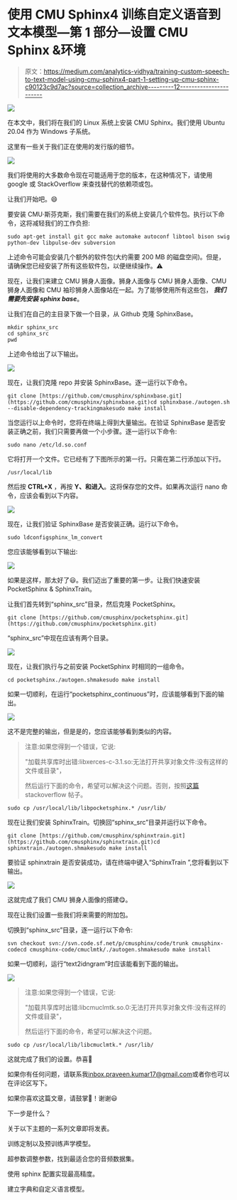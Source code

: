 # 使用 CMU Sphinx4 训练自定义语音到文本模型—第 1 部分—设置 CMU Sphinx &环境

> 原文：<https://medium.com/analytics-vidhya/training-custom-speech-to-text-model-using-cmu-sphinx4-part-1-setting-up-cmu-sphinx-c90123c9d7ac?source=collection_archive---------12----------------------->

![](img/66c4670f973e5bb34f4bf633f60b50ee.png)

在本文中，我们将在我们的 Linux 系统上安装 CMU Sphinx。我们使用 Ubuntu 20.04 作为 Windows 子系统。

这里有一些关于我们正在使用的发行版的细节。

![](img/42a05ff6ca399e39deae55dd49bca937.png)

我们将使用的大多数命令现在可能适用于您的版本，在这种情况下，请使用 google 或 StackOverflow 来查找替代的依赖项或包。

让我们开始吧。😄

要安装 CMU·斯芬克斯，我们需要在我们的系统上安装几个软件包。执行以下命令，这将减轻我们的工作负担:

```
sudo apt-get install git gcc make automake autoconf libtool bison swig python-dev libpulse-dev subversion
```

上述命令可能会安装几个额外的软件包(大约需要 200 MB 的磁盘空间)。但是，请确保您已经安装了所有这些软件包，以便继续操作。⚠️

现在，让我们来建立 CMU 狮身人面像。狮身人面像与 CMU 狮身人面像、CMU 狮身人面像和 CMU 袖珍狮身人面像站在一起。为了能够使用所有这些包， ***我们需要先安装 sphinx base***。

让我们在自己的主目录下做一个目录，从 Github 克隆 SphinxBase。

```
mkdir sphinx_src
cd sphinx_src
pwd
```

上述命令给出了以下输出。

![](img/21502d00932241966c235a0cdc90259e.png)

现在，让我们克隆 repo 并安装 SphinxBase。逐一运行以下命令。

```
git clone [https://github.com/cmusphinx/sphinxbase.git](https://github.com/cmusphinx/sphinxbase.git)cd sphinxbase./autogen.sh --disable-dependency-trackingmakesudo make install
```

当您运行以上命令时，您将在终端上得到大量输出。在验证 SphinxBase 是否安装正确之前，我们只需要再做一个小步骤。逐一运行以下命令:

```
sudo nano /etc/ld.so.conf
```

它将打开一个文件。它已经有了下图所示的第一行。只需在第二行添加以下行。

```
/usr/local/lib
```

然后按 **CTRL+X** ，再按 **Y、**和**进入**。这将保存您的文件。如果再次运行 nano 命令，应该会看到以下内容。

![](img/800e6092f2eb39188c86dcca53245247.png)

现在，让我们验证 SphinxBase 是否安装正确。运行以下命令。

```
sudo ldconfigsphinx_lm_convert
```

您应该能够看到以下输出:

![](img/d0fd0c047480f05b9ebb845aa8a833bb.png)

如果是这样，那太好了😃。我们迈出了重要的第一步。让我们快速安装 PocketSphinx & SphinxTrain。

让我们首先转到“sphinx_src”目录，然后克隆 PocketSphinx。

```
git clone [https://github.com/cmusphinx/pocketsphinx.git](https://github.com/cmusphinx/pocketsphinx.git)
```

“sphinx_src”中现在应该有两个目录。

![](img/c2ac02a11bf6428c4e28b370c48a1568.png)

现在，让我们执行与之前安装 PocketSphinx 时相同的一组命令。

```
cd pocketsphinx./autogen.shmakesudo make install
```

如果一切顺利，在运行“pocketsphinx_continuous”时，应该能够看到下面的输出。

![](img/2378a7f142b6497f6d19c43e6e4e1b72.png)

这不是完整的输出，但是是的，您应该能够看到类似的内容。

> 注意:如果您得到一个错误，它说:
> 
> "加载共享库时出错:libxerces-c-3.1.so:无法打开共享对象文件:没有这样的文件或目录"，
> 
> 然后运行下面的命令，希望可以解决这个问题。否则，按照[这篇](https://stackoverflow.com/questions/4514997/error-loading-shared-libraries) stackoverflow 帖子。

```
sudo cp /usr/local/lib/libpocketsphinx.* /usr/lib/
```

现在让我们安装 SphinxTrain。切换回“sphinx_src”目录并运行以下命令。

```
git clone [https://github.com/cmusphinx/sphinxtrain.git](https://github.com/cmusphinx/sphinxtrain.git)cd sphinxtrain./autogen.shmakesudo make install
```

要验证 sphinxtrain 是否安装成功，请在终端中键入“SphinxTrain ”,您将看到以下输出。

![](img/280e15cd2eaab2ab011ddf29b1be0cef.png)

这就完成了我们 CMU 狮身人面像的搭建😋。

现在让我们设置一些我们将来需要的附加包。

切换到“sphinx_src”目录，逐一运行以下命令:

```
svn checkout svn://svn.code.sf.net/p/cmusphinx/code/trunk cmusphinx-codecd cmusphinx-code/cmuclmtk/./autogen.shmakesudo make install
```

如果一切顺利，运行“text2idngram”时应该能看到下面的输出。

![](img/7915c94b3cdef78a9f5e81ca83c3669f.png)

> 注意:如果您得到一个错误，它说:
> 
> "加载共享库时出错:libcmuclmtk.so.0:无法打开共享对象文件:没有这样的文件或目录"，
> 
> 然后运行下面的命令，希望可以解决这个问题。

```
sudo cp /usr/local/lib/libcmuclmtk.* /usr/lib/
```

这就完成了我们的设置。恭喜🎁

如果你有任何问题，请联系我[inbox.praveen.kumar17@gmail.com](mailto:inbox.praveen.kumar17@gmail.com)或者你也可以在评论区写下。

如果你喜欢这篇文章，请鼓掌👏！谢谢😃

下一步是什么？

关于以下主题的一系列文章即将发表。

训练定制以及预训练声学模型。

超参数调整参数，找到最适合您的音频数据集。

使用 sphinx 配置实现最高精度。

建立字典和自定义语言模型。